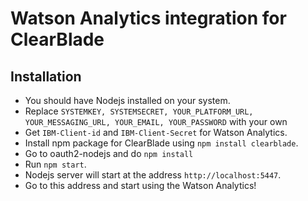# Watson Analytics integration for ClearBlade

## Installation
- You should have Nodejs installed on your system.
- Replace ```SYSTEMKEY, SYSTEMSECRET, YOUR_PLATFORM_URL, YOUR_MESSAGING_URL, YOUR_EMAIL, YOUR_PASSWORD``` with your own
- Get ```IBM-Client-id``` and ```IBM-Client-Secret``` for Watson Analytics.
- Install npm package for ClearBlade using ```npm install clearblade```.
- Go to oauth2-nodejs and do ```npm install```
- Run ```npm start```.
- Nodejs server will start at the address ```http://localhost:5447```.
- Go to this address and start using the Watson Analytics!

